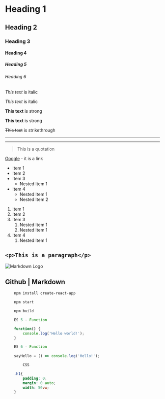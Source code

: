 <!-- Headings -->

# Heading 1
## Heading 2
### Heading 3
#### Heading 4
##### Heading 5
###### Heading 6

<!-- Italics -->

*This text* is italic

_This text_ is italic

<!-- Italics -->

**This text** is strong

__This text__ is strong

<!-- Strikethrough -->

~~This text~~ is strikethrough

<!-- Horizontal Rule -->

___
---

<!-- Blockquote -->

> This is a quotation

<!-- Link -->

[Google](https://www.google.com.pk "Google") - it is a link

<!-- UL (unorder list) -->

* Item 1
* Item 2
* Item 3
    * Nested Item 1
* Item 4
    * Nested Item 1
    * Nested Item 2

<!-- OL (order list) -->

1. Item 1
1. Item 2
1. Item 3
    1. Nested Item 1
    1. Nested Item 1
1. Item 4
    1. Nested Item 1

<!-- Inline Code Block -->

## `<p>This is a paragraph</p>`

<!-- Images -->

![Markdown Logo](https://markdown-here.com/img/icon256.png)

<!-- Github Markedown -->

## Github | Markdown

<!-- Code Block -->

```bash
    npm install create-react-app

    npm start

    npm build
```

```javascript
    ES 5 - Function 

    function() {
        console.log('Hello world!');
    }

    ES 6 - Function
    
    sayHello = () => console.log('Hello!');
```

```css
        CSS

    .h1{
        padding: 0;
        margin: 0 auto;
        width: 50vw;
    }
    
```